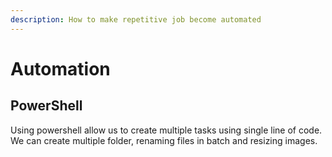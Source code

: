 ```yaml
---
description: How to make repetitive job become automated
---
```


# Automation

## PowerShell

Using powershell allow us to create multiple tasks using single line of code. We can create multiple folder, renaming files in batch and resizing images. 



